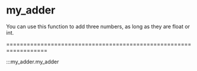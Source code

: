 # my_adder

You can use this function to add three numbers, as long as they are float or int.

==================================================================

:::my_adder.my_adder